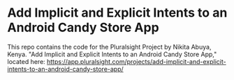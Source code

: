 # Add Implicit and Explicit Intents to an Android Candy Store App

This repo contains the code for the Pluralsight Project by Nikita Abuya, Kenya.
 "Add Implicit and Explicit Intents to an Android Candy Store App," located here: https://app.pluralsight.com/projects/add-implicit-and-explicit-intents-to-an-android-candy-store-app/
